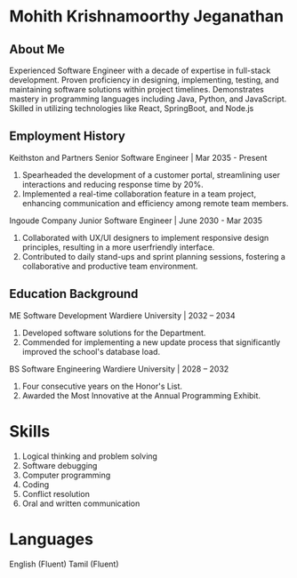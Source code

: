 # Mohith Krishnamoorthy Jeganathan

## About Me

Experienced Software Engineer with a decade of expertise in full-stack development. Proven proficiency in designing, implementing, testing, and maintaining software solutions within project timelines. Demonstrates mastery in programming languages including Java, Python, and JavaScript. Skilled in utilizing technologies like React, SpringBoot, and Node.js

## Employment History

Keithston and Partners
Senior Software Engineer | Mar 2035 - Present
1. Spearheaded the development of a customer portal, streamlining user interactions and reducing response time by 20%.
2. Implemented a real-time collaboration feature in a team project, enhancing communication and efficiency among remote team members.

Ingoude Company
Junior Software Engineer | June 2030 - Mar 2035
1. Collaborated with UX/UI designers to implement responsive design principles, resulting in a more userfriendly interface.
2. Contributed to daily stand-ups and sprint planning sessions, fostering a collaborative and productive team environment.


## Education Background
ME Software Development
Wardiere University | 2032 – 2034
1. Developed software solutions for the Department.
2. Commended for implementing a new update process that significantly improved the school's database load.

BS Software Engineering
Wardiere University | 2028 – 2032
1. Four consecutive years on the Honor's List.
2. Awarded the Most Innovative at the Annual Programming Exhibit.


# Skills

1. Logical thinking and problem solving
2. Software debugging
3. Computer programming
4. Coding
5. Conflict resolution
6. Oral and written communication


# Languages

English (Fluent)
Tamil (Fluent)
